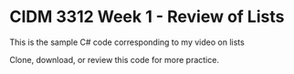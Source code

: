 # CIDM 3312 Week 1 - Review of Lists
This is the sample C# code corresponding to my video on lists

Clone, download, or review this code for more practice.
